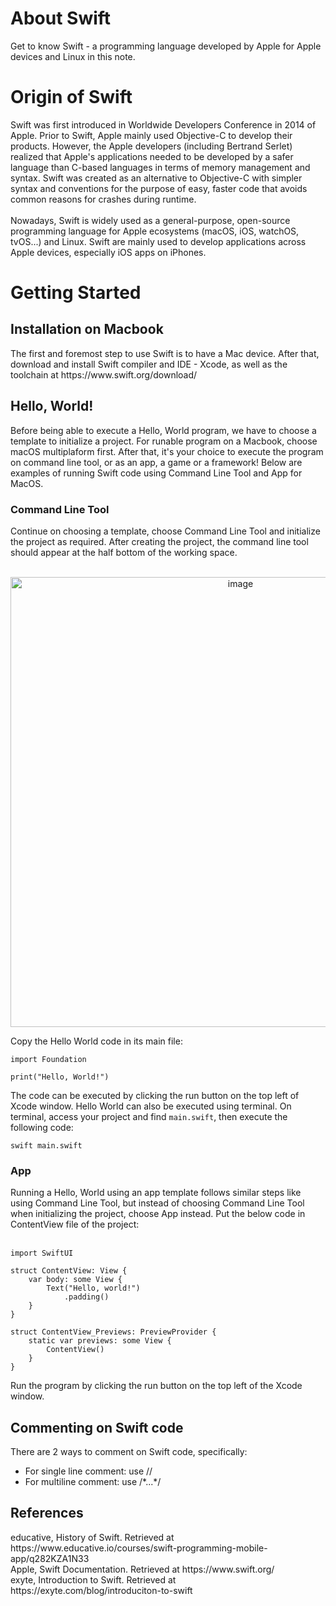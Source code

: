 # About Swift
Get to know Swift - a programming language developed by Apple for Apple devices and Linux in this note.
<h1> Origin of Swift</h1>
Swift was first introduced in Worldwide Developers Conference in 2014 of Apple. Prior to Swift, Apple mainly used Objective-C to develop their products. However, the Apple developers (including Bertrand Serlet) realized that Apple's applications needed to be developed by a safer language than C-based languages in terms of memory management and syntax. Swift was created as an alternative to Objective-C with simpler syntax and conventions for the purpose of easy, faster code that avoids common reasons for crashes during runtime.
<br>
<br>
Nowadays, Swift is widely used as a general-purpose, open-source programming language for Apple ecosystems (macOS, iOS, watchOS, tvOS...) and Linux. Swift are mainly used to develop applications across Apple devices, especially iOS apps on iPhones. 
<h1>Getting Started</h1>
<h2>Installation on Macbook</h2>
The first and foremost step to use Swift is to have a Mac device. After that, download and install Swift compiler and IDE - Xcode, as well as the toolchain at https://www.swift.org/download/
<br>
<h2>Hello, World!</h2>
Before being able to execute a Hello, World program, we have to choose a template to initialize a project. For runable program on a Macbook, choose macOS multiplaform first. After that, it's your choice to execute the program on command line tool, or as an app, a game or a framework! Below are examples of running Swift code using Command Line Tool and App for MacOS.
<h3>Command Line Tool</h3>
Continue on choosing a template, choose Command Line Tool and initialize the project as required. After creating the project, the command line tool should appear at the half bottom of the working space.
<br><br>
<p align="center">
    <img width="720" alt="image" src="https://user-images.githubusercontent.com/42914855/155888863-e6a273f5-6047-435d-b645-64f7aca19ce6.png">
</p>

Copy the Hello World code in its main file:
```
import Foundation

print("Hello, World!") 
```
The code can be executed by clicking the run button on the top left of Xcode window. 
Hello World can also be executed using terminal. On terminal, access your project and find ```main.swift```, then execute the following code:
<br>
```
swift main.swift
```
<h3>App</h3>
Running a Hello, World using an app template follows similar steps like using Command Line Tool, but instead of choosing Command Line Tool when initializing the project, choose App instead.
Put the below code in ContentView file of the project:
<br><br>

```
import SwiftUI

struct ContentView: View {
    var body: some View {
        Text("Hello, world!")
            .padding()
    }
}

struct ContentView_Previews: PreviewProvider {
    static var previews: some View {
        ContentView()
    }
}
```
Run the program by clicking the run button on the top left of the Xcode window.
<h2>Commenting on Swift code</h2>
There are 2 ways to comment on Swift code, specifically:
<br>
<ul>
    <li>For single line comment: use //</li>
    <li> For multiline comment: use /*...*/</li>
 </ul>
 <h2>References</h2>
 educative, History of Swift. Retrieved at https://www.educative.io/courses/swift-programming-mobile-app/q282KZA1N33<br>
 Apple, Swift Documentation. Retrieved at https://www.swift.org/<br>
 exyte, Introduction to Swift. Retrieved at https://exyte.com/blog/introduciton-to-swift


